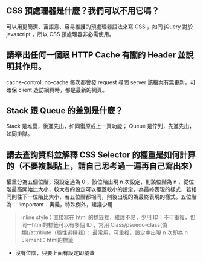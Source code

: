 ## CSS 預處理器是什麼？我們可以不用它嗎？
可以用更簡潔、富語意、容易維護的預處理器語法來寫 CSS ，如同 jQuery 對於 javascript ，所以 CSS 預處理器非必需使用。

## 請舉出任何一個跟 HTTP Cache 有關的 Header 並說明其作用。
cache-control: no-cache
每次都會發 request 尋問 server 該檔案有無更新，可確保 client 造訪網頁時，都是最新的網頁。

## Stack 跟 Queue 的差別是什麼？
Stack 是堆疊，後進先出，如同復原或上一頁功能； Queue 是佇列，先進先出，如同排隊。

## 請去查詢資料並解釋 CSS Selector 的權重是如何計算的（不要複製貼上，請自己思考過一遍再自己寫出來）
權重分為五個位階，沒設定過為 0 ，該位階出現 n 次設定，則該位階為 n ，從位階最高開始比大小，較大者的設定可以覆蓋較小的設定，為最終表現的樣式，若相同則往下一位階比大小，若五位階都相同，則後出現的為最終表現的樣式。五位階為：
!important：奧義，特殊例外，建議少用
> inline style：直接寫在 html 的標籤裡，維護不易，少用
> ID：不可重複，但同一html的標籤可以有多個 ID ，常用
> Class/psuedo-class(偽類)/attribute（屬性選擇器）： 最常用，可重複，設定中出現 n 次即為 n
> Element：html的標籤
* 沒有位階，只要上面有設定即覆蓋